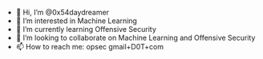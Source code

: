 - 👋 Hi, I’m @0x54daydreamer
- 👀 I’m interested in Machine Learning
- 🌱 I’m currently learning Offensive Security
- 💞️ I’m looking to collaborate on Machine Learning and Offensive Security
- 📫 How to reach me: opsec gmail+D0T+com

<!---
0x54daydreamer/0x54daydreamer is a ✨ special ✨ repository because its `README.md` (this file) appears on your GitHub profile.
You can click the Preview link to take a look at your changes.
--->
